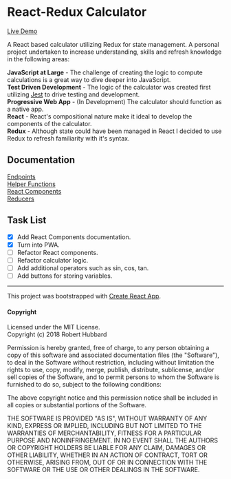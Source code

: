 # React-Redux Calculator  

[Live Demo](https://my-react-calculator.herokuapp.com/)  

A React based calculator utilizing Redux for state management.  A personal project undertaken to increase understanding, skills and refresh knowledge in the following areas:  

**JavaScript at Large** - The challenge of creating the logic to compute calculations is a great way to dive deeper into JavaScript.  
**Test Driven Development** - The logic of the calculator was created first utilizing [Jest](https://facebook.github.io/jest/) to drive testing and development.  
**Progressive Web App** - (In Development) The calculator should function as a native app.  
**React** - React's compositional nature make it ideal to develop the components of the calculator.  
**Redux** - Although state could have been managed in React I decided to use Redux to refresh familiarity with it's syntax.  

## Documentation  
[Endpoints](src/docs/ENDPOINTS.md)  
[Helper Functions](src/docs/HELPERS.md)  
[React Components](src/docs/REACT.md)  
[Reducers](src/docs/REDUCERS.md)

## Task List  
- [x] Add React Components documentation.
- [x] Turn into PWA.
- [ ] Refactor React components.  
- [ ] Refactor calculator logic.
- [ ] Add additional operators such as sin, cos, tan.
- [ ] Add buttons for storing variables.

___
This project was bootstrapped with [Create React App](https://github.com/facebookincubator/create-react-app).

#### Copyright  
Licensed under the MIT License.  
Copyright (c) 2018 Robert Hubbard

Permission is hereby granted, free of charge, to any person obtaining a copy
of this software and associated documentation files (the "Software"), to deal
in the Software without restriction, including without limitation the rights
to use, copy, modify, merge, publish, distribute, sublicense, and/or sell
copies of the Software, and to permit persons to whom the Software is
furnished to do so, subject to the following conditions:

The above copyright notice and this permission notice shall be included in all
copies or substantial portions of the Software.

THE SOFTWARE IS PROVIDED "AS IS", WITHOUT WARRANTY OF ANY KIND, EXPRESS OR
IMPLIED, INCLUDING BUT NOT LIMITED TO THE WARRANTIES OF MERCHANTABILITY,
FITNESS FOR A PARTICULAR PURPOSE AND NONINFRINGEMENT. IN NO EVENT SHALL THE
AUTHORS OR COPYRIGHT HOLDERS BE LIABLE FOR ANY CLAIM, DAMAGES OR OTHER
LIABILITY, WHETHER IN AN ACTION OF CONTRACT, TORT OR OTHERWISE, ARISING FROM,
OUT OF OR IN CONNECTION WITH THE SOFTWARE OR THE USE OR OTHER DEALINGS IN THE
SOFTWARE.
